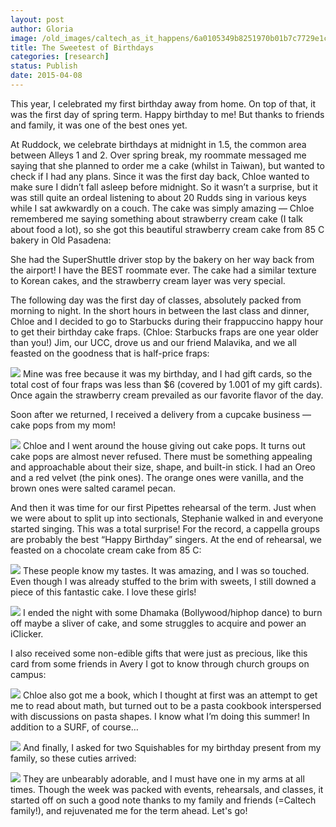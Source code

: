 ```yaml
---
layout: post
author: Gloria
image: /old_images/caltech_as_it_happens/6a0105349b8251970b01b7c7729e1c970b.jpg
title: The Sweetest of Birthdays
categories: [research]
status: Publish
date: 2015-04-08
---
```



This year, I celebrated my first birthday away from home. On top of that, it was the first day of spring term. Happy birthday to me! But thanks to friends and family, it was one of the best ones yet. 

At Ruddock, we celebrate birthdays at midnight in 1.5, the common area between Alleys 1 and 2. Over spring break, my roommate messaged me saying that she planned to order me a cake (whilst in Taiwan), but wanted to check if I had any plans. Since it was the first day back, Chloe wanted to make sure I didn’t fall asleep before midnight. So it wasn’t a surprise, but it was still quite an ordeal listening to about 20 Rudds sing in various keys while I sat awkwardly on a couch. The cake was simply amazing — Chloe remembered me saying something about strawberry cream cake (I talk about food a lot), so she got this beautiful strawberry cream cake from 85 C bakery in Old Pasadena:

She had the SuperShuttle driver stop by the bakery on her way back from the airport! I have the BEST roommate ever. The cake had a similar texture to Korean cakes, and the strawberry cream layer was very special. 

The following day was the first day of classes, absolutely packed from morning to night. In the short hours in between the last class and dinner, Chloe and I decided to go to Starbucks during their frappuccino happy hour to get their birthday cake fraps. (Chloe: Starbucks fraps are one year older than you!) Jim, our UCC, drove us and our friend Malavika, and we all feasted on the goodness that is half-price fraps:

![](/old_images/caltech_as_it_happens/6a0105349b8251970b01b7c7729e34970b.jpg)
Mine was free because it was my birthday, and I had gift cards, so the total cost of four fraps was less than $6 (covered by 1.001 of my gift cards). Once again the strawberry cream prevailed as our favorite flavor of the day.

Soon after we returned, I received a delivery from a cupcake business — cake pops from my mom!

![](/old_images/caltech_as_it_happens/6a0105349b8251970b01bb081680d7970d.jpg)
Chloe and I went around the house giving out cake pops. It turns out cake pops are almost never refused. There must be something appealing and approachable about their size, shape, and built-in stick. I had an Oreo and a red velvet (the pink ones). The orange ones were vanilla, and the brown ones were salted caramel pecan.

And then it was time for our first Pipettes rehearsal of the term. Just when we were about to split up into sectionals, Stephanie walked in and everyone started singing. This was a total surprise! For the record, a cappella groups are probably the best “Happy Birthday” singers. At the end of rehearsal, we feasted on a chocolate cream cake from 85 C:

![](/old_images/caltech_as_it_happens/6a0105349b8251970b01bb081680ee970d.jpg)
These people know my tastes. It was amazing, and I was so touched. Even though I was already stuffed to the brim with sweets, I still downed a piece of this fantastic cake. I love these girls!

![](/old_images/caltech_as_it_happens/6a0105349b8251970b01b8d0fc316a970c.jpg)
I ended the night with some Dhamaka (Bollywood/hiphop dance) to burn off maybe a sliver of cake, and some struggles to acquire and power an iClicker.

I also received some non-edible gifts that were just as precious, like this card from some friends in Avery I got to know through church groups on campus:

![](/old_images/caltech_as_it_happens/6a0105349b8251970b01bb0816810b970d.jpg)
Chloe also got me a book, which I thought at first was an attempt to get me to read about math, but turned out to be a pasta cookbook interspersed with discussions on pasta shapes. I know what I’m doing this summer! In addition to a SURF, of course…

![](/old_images/caltech_as_it_happens/6a0105349b8251970b01bb08168112970d.jpg)
And finally, I asked for two Squishables for my birthday present from my family, so these cuties arrived:

![](/old_images/caltech_as_it_happens/6a0105349b8251970b01b7c7729e76970b.jpg)
They are unbearably adorable, and I must have one in my arms at all times. Though the week was packed with events, rehearsals, and classes, it started off on such a good note thanks to my family and friends (=Caltech family!), and rejuvenated me for the term ahead. Let's go!

